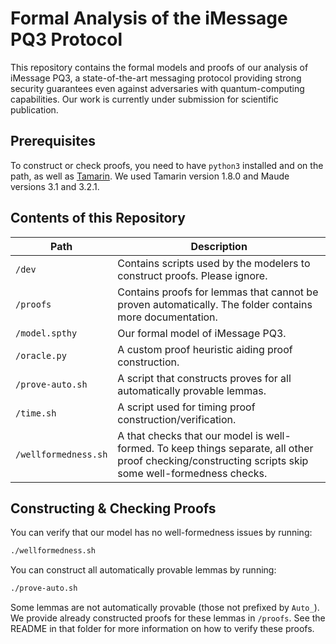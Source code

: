 # Formal Analysis of the iMessage PQ3 Protocol

This repository contains the formal models and proofs of our analysis of iMessage PQ3, a state-of-the-art messaging protocol providing strong security guarantees even against adversaries with quantum-computing capabilities.
Our work is currently under submission for scientific publication.

## Prerequisites

To construct or check proofs, you need to have `python3` installed and on the path, as well as [Tamarin](https://tamarin-prover.com/manual/master/book/002_installation.html).
We used Tamarin version 1.8.0 and Maude versions 3.1 and 3.2.1.

## Contents of this Repository

| Path | Description |
|---|---|
| `/dev` | Contains scripts used by the modelers to construct proofs. Please ignore. |
| `/proofs` | Contains proofs for lemmas that cannot be proven automatically. The folder contains more documentation. |
| `/model.spthy` | Our formal model of iMessage PQ3. |
| `/oracle.py` | A custom proof heuristic aiding proof construction. |
| `/prove-auto.sh` | A script that constructs proves for all automatically provable lemmas. |
| `/time.sh` | A script used for timing proof construction/verification. |
| `/wellformedness.sh` | A that checks that our model is well-formed. To keep things separate, all other proof checking/constructing scripts skip some well-formedness checks. |

## Constructing & Checking Proofs

You can verify that our model has no well-formedness issues by running:

```sh
./wellformedness.sh
```

You can construct all automatically provable lemmas by running:
```sh
./prove-auto.sh
```

Some lemmas are not automatically provable (those not prefixed by `Auto_`).
We provide already constructed proofs for these lemmas in `/proofs`.
See the README in that folder for more information on how to verify these proofs.
